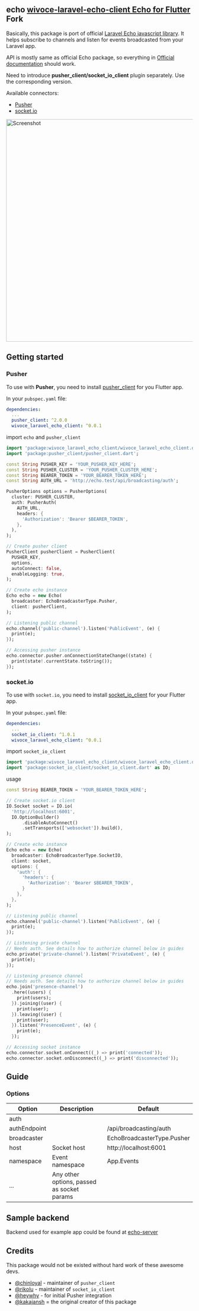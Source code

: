 ## echo [wivoce-laravel-echo-client Echo for Flutter](https://github.com/one-flower/wivoce-laravel-echo-client) Fork

Basically, this package is port of official [Laravel Echo javascript library](https://github.com/laravel/echo). It helps subscribe to channels and listen for events broadcasted from your Laravel app.

API is mostly same as official Echo package, so everything in [Official documentation](https://laravel.com/docs/broadcasting) should work.

Need to introduce **pusher_client/socket_io_client** plugin separately. Use the corresponding version.

Available connectors:

- [Pusher](#pusher)
- [socket.io](#socket.io)

<img width="600" alt="Screenshot" src="https://user-images.githubusercontent.com/7093483/131696058-9830b4ef-e720-4d99-979b-6ee6e02d6cef.png">

## Getting started

### Pusher

To use with **Pusher**, you need to install [pusher_client](https://pub.dev/packages/pusher_client) for you Flutter app.

In your `pubspec.yaml` file:

```yaml
dependencies:
  ...
  pusher_client: ^2.0.0
  wivoce_laravel_echo_client: ^0.0.1
```

import `echo` and `pusher_client`

```dart
import 'package:wivoce_laravel_echo_client/wivoce_laravel_echo_client.dart';
import 'package:pusher_client/pusher_client.dart';
```

```dart
const String PUSHER_KEY = 'YOUR_PUSHER_KEY_HERE';
const String PUSHER_CLUSTER = 'YOUR_PUSHER_CLUSTER_HERE';
const String BEARER_TOKEN = 'YOUR_BEARER_TOKEN_HERE';
const String AUTH_URL = 'http://echo.test/api/broadcasting/auth';

PusherOptions options = PusherOptions(
  cluster: PUSHER_CLUSTER,
  auth: PusherAuth(
    AUTH_URL,
    headers: {
      'Authorization': 'Bearer $BEARER_TOKEN',
    },
  ),
);

// Create pusher client
PusherClient pusherClient = PusherClient(
  PUSHER_KEY,
  options,
  autoConnect: false,
  enableLogging: true,
);

// Create echo instance
Echo echo = new Echo(
  broadcaster: EchoBroadcasterType.Pusher,
  client: pusherClient,
);

// Listening public channel
echo.channel('public-channel').listen('PublicEvent', (e) {
  print(e);
});

// Accessing pusher instance
echo.connector.pusher.onConnectionStateChange((state) {
  print(state!.currentState.toString());
});
```

### socket.io

To use with `socket.io`, you need to install [socket_io_client](https://pub.dartlang.org/packages/socket_io_client) for your Flutter app.

In your `pubspec.yaml` file:

```yaml
dependencies:
  ...
  socket_io_client: ^1.0.1
  wivoce_laravel_echo_client: ^0.0.1
```

import `socket_io_client`

```dart
import 'package:wivoce_laravel_echo_client/wivoce_laravel_echo_client.dart';
import 'package:socket_io_client/socket_io_client.dart' as IO;
```

usage

```dart
const String BEARER_TOKEN = 'YOUR_BEARER_TOKEN_HERE';

// Create socket.io client
IO.Socket socket = IO.io(
  'http://localhost:6001',
  IO.OptionBuilder()
      .disableAutoConnect()
      .setTransports(['websocket']).build(),
);

// Create echo instance
Echo echo = new Echo(
  broadcaster: EchoBroadcasterType.SocketIO,
  client: socket,
  options: {
    'auth': {
      'headers': {
        'Authorization': 'Bearer $BEARER_TOKEN',
      }
    },
  },
);

// Listening public channel
echo.channel('public-channel').listen('PublicEvent', (e) {
  print(e);
});

// Listening private channel
// Needs auth. See details how to authorize channel below in guides
echo.private('private-channel').listen('PrivateEvent', (e) {
  print(e);
});

// Listening presence channel
// Needs auth. See details how to authorize channel below in guides
echo.join('presence-channel')
  .here((users) {
    print(users);
  }).joining((user) {
    print(user);
  }).leaving((user) {
    print(user);
  }).listen('PresenceEvent', (e) {
    print(e);
  });

// Accessing socket instance
echo.connector.socket.onConnect((_) => print('connected'));
echo.connector.socket.onDisconnect((_) => print('disconnected'));
```

## Guide

### Options

| Option       | Description                                | Default                    |
| ------------ | ------------------------------------------ | -------------------------- |
| auth         |                                            |                            |
| authEndpoint |                                            | /api/broadcasting/auth     |
| broadcaster  |                                            | EchoBroadcasterType.Pusher |
| host         | Socket host                                | http://localhost:6001      |
| namespace    | Event namespace                            | App.Events                 |
| ...          | Any other options, passed as socket params |                            |

## Sample backend

Backend used for example app could be found at [echo-server](https://github.com/kakajansh/echo-server)

## Credits

This package would not be existed without hard work of these awesome devs.

- [@chinloyal](https://github.com/chinloyal) - maintainer of `pusher_client`
- [@rikolu](https://github.com/rikulo) - maintainer of `socket_io_client`
- [@heywhy](https://github.com/heywhy) - for initial Pusher integration
- [@kakajansh](https://github.com/kakajansh) = the original creator of this package
